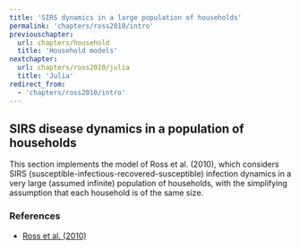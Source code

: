 ```yaml
---
title: 'SIRS dynamics in a large population of households'
permalink: 'chapters/ross2010/intro'
previouschapter:
  url: chapters/household
  title: 'Household models'
nextchapter:
  url: chapters/ross2010/julia
  title: 'Julia'
redirect_from:
  - 'chapters/ross2010/intro'
---
```


## SIRS disease dynamics in a population of households

This section implements the model of Ross et al. (2010), which considers SIRS (susceptible-infectious-recovered-susceptible) infection dynamics in a very large (assumed infinite) population of households, with the simplifying assumption that each household is of the same size.

### References

- [Ross et al. (2010)](https://doi.org/10.1371/journal.pone.0009666)
